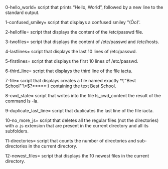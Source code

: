 0-hello_world= script that prints “Hello, World”, followed by a new line to the standard output.

1-confused_smiley= script that displays a confused smiley "(Ôo)'.

2-hellofile= script that displays the content of the /etc/passwd file.

3-twofiles= script that displays the content of /etc/passwd and /etc/hosts.

4-lastlines= script that displays the last 10 lines of /etc/passwd.

5-firstlines= script that displays the first 10 lines of /etc/passwd.

6-third_line= script that displays the third line of the file iacta.

7-file= script that displays creates a file named exactly \*\\'"Best School"\'\\*$\?\*\*\*\*\*:) containing the text Best School.

8-cwd_state= script that writes into the file ls_cwd_content the result of the command ls -la.

9-duplicate_last_line= script that duplicates the last line of the file iacta.

10-no_more_js= script that deletes all the regular files (not the directories) with a .js extension that are present in the current directory and all its subfolders.

11-directories= script that counts the number of directories and sub-directories in the current directory.

12-newest_files= script that displays the 10 newest files in the current directory.
